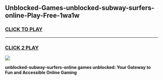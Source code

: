 
## Unblocked-Games-unblocked-subway-surfers-online-Play-Free-1wa1w
<h3>
<a href="https://premium76.site?title=unblocked-subway-surfers-online&ref=19M">CLICK TO PLAY</a></h3>
<hr>

<h3>
<a href="https://premium76.site?title=unblocked-subway-surfers-online&ref=19M">CLICK 2 PLAY</a>
  
</h3>

<a href="https://premium76.site?title=unblocked-subway-surfers-online&ref=19M"><img src="https://clearcache.store/games.png"></a>


**unblocked-subway-surfers-online games unblocked: Your Gateway to Fun and Accessible Online Gaming**
